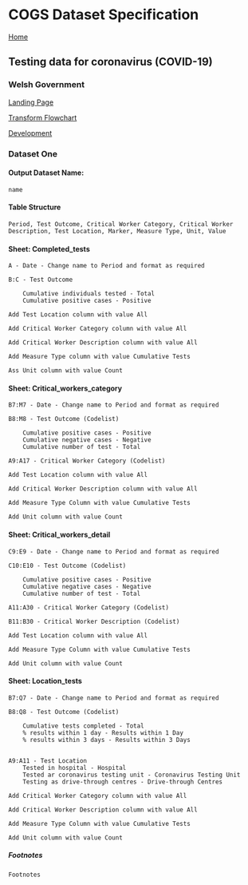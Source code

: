 # COGS Dataset Specification

[Home](https://gss-cogs.github.io/family-covid-19/datasets/specmenu.html)

## Testing data for coronavirus (COVID-19)

### Welsh Government

[Landing Page](https://gov.wales/testing-data-coronavirus-covid-19-12-may-2020)

[Transform Flowchart](https://gss-cogs.github.io/family-covid-19/datasets/WG-Testing-data-for-coronavirus-COVID-19/flowchart.ttl)

[Development](https://gss-cogs.github.io/family-covid-19/datasets/index.html)

### Dataset One

#### Output Dataset Name:
	name

#### Table Structure
	Period, Test Outcome, Critical Worker Category, Critical Worker Description, Test Location, Marker, Measure Type, Unit, Value 

#### Sheet: Completed_tests

	A - Date - Change name to Period and format as required

	B:C - Test Outcome
	
		Cumulative individuals tested - Total
		Cumulative positive cases - Positive

	Add Test Location column with value All

	Add Critical Worker Category column with value All

	Add Critical Worker Description column with value All
		
	Add Measure Type column with value Cumulative Tests
	
	Ass Unit column with value Count

#### Sheet: Critical_workers_category

	B7:M7 - Date - Change name to Period and format as required
	
	B8:M8 - Test Outcome (Codelist)
	
		Cumulative positive cases - Positive
		Cumulative negative cases - Negative
		Cumulative number of test - Total
		
	A9:A17 - Critical Worker Category (Codelist)

	Add Test Location column with value All

	Add Critical Worker Description column with value All

	Add Measure Type Column with value Cumulative Tests

	Add Unit column with value Count

#### Sheet: Critical_workers_detail

	C9:E9 - Date - Change name to Period and format as required

	C10:E10 - Test Outcome (Codelist)
	
		Cumulative positive cases - Positive
		Cumulative negative cases - Negative
		Cumulative number of test - Total

	A11:A30 - Critical Worker Category (Codelist)

	B11:B30 - Critical Worker Description (Codelist)

	Add Test Location column with value All

	Add Measure Type Column with value Cumulative Tests

	Add Unit column with value Count

#### Sheet: Location_tests

	B7:Q7 - Date - Change name to Period and format as required

	B8:Q8 - Test Outcome (Codelist)

		Cumulative tests completed - Total
		% results within 1 day - Results within 1 Day
		% results within 3 days - Results within 3 Days


	A9:A11 - Test Location
		Tested in hospital - Hospital
		Tested ar coronavirus testing unit - Coronavirus Testing Unit
		Testing as drive-through centres - Drive-through Centres

	Add Critical Worker Category column with value All

	Add Critical Worker Description column with value All

	Add Measure Type Column with value Cumulative Tests

	Add Unit column with value Count		

##### Footnotes
	Footnotes 
		